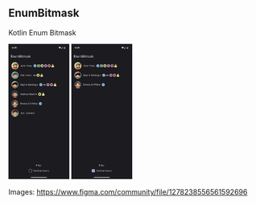## EnumBitmask

Kotlin Enum Bitmask

<p align="left">
    <img src="config/img1.jpg" width="24%">
    <img src="config/img2.jpg" width="24%">
</p>

Images: https://www.figma.com/community/file/1278238556561592696